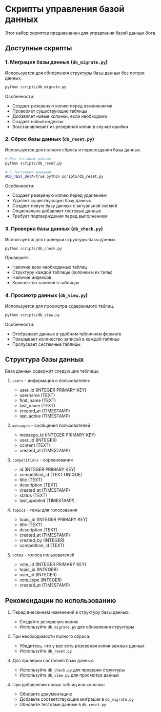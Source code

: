 # Скрипты управления базой данных

Этот набор скриптов предназначен для управления базой данных бота.

## Доступные скрипты

### 1. Миграция базы данных (`db_migrate.py`)

Используется для обновления структуры базы данных без потери данных.

```bash
python scripts/db_migrate.py
```

Особенности:
- Создает резервную копию перед изменениями
- Проверяет существующие таблицы
- Добавляет новые колонки, если необходимо
- Создает новые индексы
- Восстанавливает из резервной копии в случае ошибки

### 2. Сброс базы данных (`db_reset.py`)

Используется для полного сброса и пересоздания базы данных.

```bash
# Без тестовых данных
python scripts/db_reset.py

# С тестовыми данными
ADD_TEST_DATA=true python scripts/db_reset.py
```

Особенности:
- Создает резервную копию перед удалением
- Удаляет существующую базу данных
- Создает новую базу данных с актуальной схемой
- Опционально добавляет тестовые данные
- Требует подтверждения перед выполнением

### 3. Проверка базы данных (`db_check.py`)

Используется для проверки структуры базы данных.

```bash
python scripts/db_check.py
```

Проверяет:
- Наличие всех необходимых таблиц
- Структуру каждой таблицы (колонки и их типы)
- Наличие индексов
- Количество записей в таблицах

### 4. Просмотр данных (`db_view.py`)

Используется для просмотра содержимого таблиц.

```bash
python scripts/db_view.py
```

Особенности:
- Отображает данные в удобном табличном формате
- Показывает количество записей в каждой таблице
- Пропускает системные таблицы

## Структура базы данных

База данных содержит следующие таблицы:

1. `users` - информация о пользователях
   - user_id (INTEGER PRIMARY KEY)
   - username (TEXT)
   - first_name (TEXT)
   - last_name (TEXT)
   - created_at (TIMESTAMP)
   - last_active (TIMESTAMP)

2. `messages` - сообщения пользователей
   - message_id (INTEGER PRIMARY KEY)
   - user_id (INTEGER)
   - content (TEXT)
   - created_at (TIMESTAMP)

3. `competitions` - соревнования
   - id (INTEGER PRIMARY KEY)
   - competition_id (TEXT UNIQUE)
   - title (TEXT)
   - description (TEXT)
   - created_at (TIMESTAMP)
   - status (TEXT)
   - last_updated (TIMESTAMP)

4. `topics` - темы для голосования
   - topic_id (INTEGER PRIMARY KEY)
   - title (TEXT)
   - description (TEXT)
   - created_at (TIMESTAMP)
   - created_by (INTEGER)
   - competition_id (TEXT)

5. `votes` - голоса пользователей
   - vote_id (INTEGER PRIMARY KEY)
   - topic_id (INTEGER)
   - user_id (INTEGER)
   - vote_type (INTEGER)
   - created_at (TIMESTAMP)

## Рекомендации по использованию

1. Перед внесением изменений в структуру базы данных:
   - Создайте резервную копию
   - Используйте `db_migrate.py` для обновления структуры

2. При необходимости полного сброса:
   - Убедитесь, что у вас есть резервная копия важных данных
   - Используйте `db_reset.py`

3. Для проверки состояния базы данных:
   - Используйте `db_check.py` для проверки структуры
   - Используйте `db_view.py` для просмотра данных

4. При добавлении новых таблиц или колонок:
   - Обновите документацию
   - Добавьте соответствующие миграции в `db_migrate.py`
   - Обновите тестовые данные в `db_reset.py` 